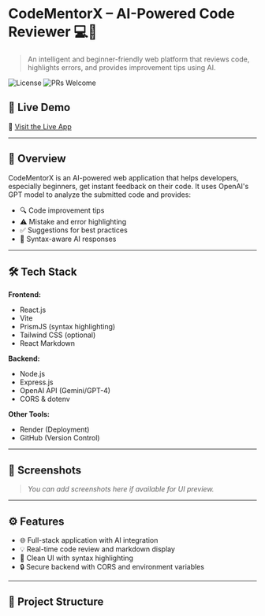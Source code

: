 # CodeMentorX – AI-Powered Code Reviewer 💻🤖

> An intelligent and beginner-friendly web platform that reviews code, highlights errors, and provides improvement tips using AI.

![License](https://img.shields.io/badge/license-MIT-blue.svg) ![PRs Welcome](https://img.shields.io/badge/PRs-welcome-brightgreen.svg)

## 🚀 Live Demo

🔗 [Visit the Live App](https://codementorx-ai-powered-code-reviewer.onrender.com)

---

## 📌 Overview

CodeMentorX is an AI-powered web application that helps developers, especially beginners, get instant feedback on their code. It uses OpenAI's GPT model to analyze the submitted code and provides:

- 🔍 Code improvement tips  
- ⚠️ Mistake and error highlighting  
- ✅ Suggestions for best practices  
- 🧠 Syntax-aware AI responses

---

## 🛠️ Tech Stack

**Frontend:**

- React.js
- Vite
- PrismJS (syntax highlighting)
- Tailwind CSS (optional)
- React Markdown

**Backend:**

- Node.js
- Express.js
- OpenAI API (Gemini/GPT-4)
- CORS & dotenv

**Other Tools:**

- Render (Deployment)
- GitHub (Version Control)

---

## 📸 Screenshots

> _You can add screenshots here if available for UI preview._

---

## ⚙️ Features

- 🌐 Full-stack application with AI integration
- 💡 Real-time code review and markdown display
- 📜 Clean UI with syntax highlighting
- 🔒 Secure backend with CORS and environment variables

---

## 🧩 Project Structure

